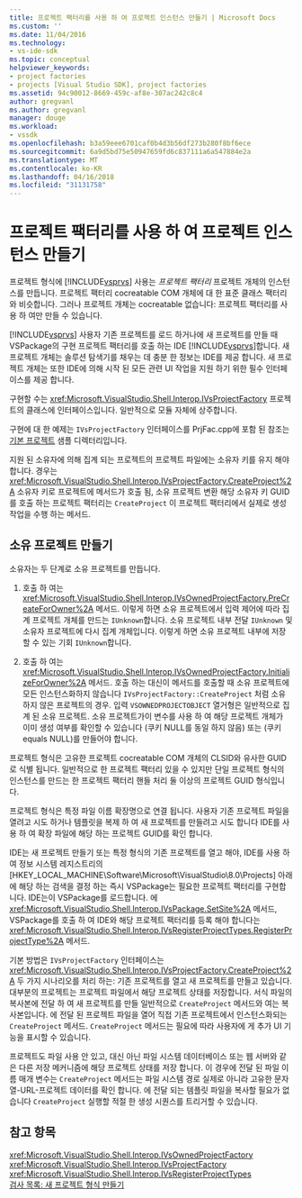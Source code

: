 ```yaml
---
title: 프로젝트 팩터리를 사용 하 여 프로젝트 인스턴스 만들기 | Microsoft Docs
ms.custom: ''
ms.date: 11/04/2016
ms.technology:
- vs-ide-sdk
ms.topic: conceptual
helpviewer_keywords:
- project factories
- projects [Visual Studio SDK], project factories
ms.assetid: 94c90012-8669-459c-af8e-307ac242c8c4
author: gregvanl
ms.author: gregvanl
manager: douge
ms.workload:
- vssdk
ms.openlocfilehash: b3a59eee6701caf0b4d3b56df273b280f8bf6ece
ms.sourcegitcommit: 6a9d5bd75e50947659fd6c837111a6a547884e2a
ms.translationtype: MT
ms.contentlocale: ko-KR
ms.lasthandoff: 04/16/2018
ms.locfileid: "31131758"
---
```

# <a name="creating-project-instances-by-using-project-factories"></a>프로젝트 팩터리를 사용 하 여 프로젝트 인스턴스 만들기
프로젝트 형식에 [!INCLUDE[vsprvs](../../code-quality/includes/vsprvs_md.md)] 사용는 *프로젝트 팩터리* 프로젝트 개체의 인스턴스를 만듭니다. 프로젝트 팩터리 cocreatable COM 개체에 대 한 표준 클래스 팩터리와 비슷합니다. 그러나 프로젝트 개체는 cocreatable 없습니다: 프로젝트 팩터리를 사용 하 여만 만들 수 있습니다.  
  
 [!INCLUDE[vsprvs](../../code-quality/includes/vsprvs_md.md)] 사용자 기존 프로젝트를 로드 하거나에 새 프로젝트를 만들 때 VSPackage의 구현 프로젝트 팩터리를 호출 하는 IDE [!INCLUDE[vsprvs](../../code-quality/includes/vsprvs_md.md)]합니다. 새 프로젝트 개체는 솔루션 탐색기를 채우는 데 충분 한 정보는 IDE를 제공 합니다. 새 프로젝트 개체는 또한 IDE에 의해 시작 된 모든 관련 UI 작업을 지원 하기 위한 필수 인터페이스를 제공 합니다.  
  
 구현할 수는 <xref:Microsoft.VisualStudio.Shell.Interop.IVsProjectFactory> 프로젝트의 클래스에 인터페이스입니다. 일반적으로 모듈 자체에 상주합니다.  
  
 구현에 대 한 예제는 `IVsProjectFactory` 인터페이스를 PrjFac.cpp에 포함 된 참조는 [기본 프로젝트](http://msdn.microsoft.com/en-us/385fd2a3-d9f1-4808-87c2-a3f05a91fc36) 샘플 디렉터리입니다.  
  
 지원 된 소유자에 의해 집계 되는 프로젝트의 프로젝트 파일에는 소유자 키를 유지 해야 합니다. 경우는 <xref:Microsoft.VisualStudio.Shell.Interop.IVsProjectFactory.CreateProject%2A> 소유자 키로 프로젝트에 메서드가 호출 됨, 소유 프로젝트 변환 해당 소유자 키 GUID를 호출 하는 프로젝트 팩터리는 `CreateProject` 이 프로젝트 팩터리에서 실제로 생성 작업을 수행 하는 메서드.  
  
## <a name="creating-an-owned-project"></a>소유 프로젝트 만들기  
 소유자는 두 단계로 소유 프로젝트를 만듭니다.  
  
1.  호출 하 여는 <xref:Microsoft.VisualStudio.Shell.Interop.IVsOwnedProjectFactory.PreCreateForOwner%2A> 메서드. 이렇게 하면 소유 프로젝트에서 입력 제어에 따라 집계 프로젝트 개체를 만드는 `IUnknown`합니다. 소유 프로젝트 내부 전달 `IUnknown` 및 소유자 프로젝트에 다시 집계 개체입니다. 이렇게 하면 소유 프로젝트 내부에 저장할 수 있는 기회 `IUnknown`합니다.  
  
2.  호출 하 여는 <xref:Microsoft.VisualStudio.Shell.Interop.IVsOwnedProjectFactory.InitializeForOwner%2A> 메서드. 호출 하는 대신이 메서드를 호출할 때 소유 프로젝트에 모든 인스턴스화하지 않습니다 `IVsProjectFactory::CreateProject` 처럼 소유 하지 않은 프로젝트의 경우. 입력 `VSOWNEDPROJECTOBJECT` 열거형은 일반적으로 집계 된 소유 프로젝트. 소유 프로젝트가이 변수를 사용 하 여 해당 프로젝트 개체가 이미 생성 여부를 확인할 수 있습니다 (쿠키 NULL를 동일 하지 않음) 또는 (쿠키 equals NULL)를 만들어야 합니다.  
  
 프로젝트 형식은 고유한 프로젝트 cocreatable COM 개체의 CLSID와 유사한 GUID로 식별 됩니다. 일반적으로 한 프로젝트 팩터리 있을 수 있지만 단일 프로젝트 형식의 인스턴스를 만드는 한 프로젝트 팩터리 핸들 처리 둘 이상의 프로젝트 GUID 형식입니다.  
  
 프로젝트 형식은 특정 파일 이름 확장명으로 연결 됩니다. 사용자 기존 프로젝트 파일을 열려고 시도 하거나 템플릿을 복제 하 여 새 프로젝트를 만들려고 시도 합니다 IDE를 사용 하 여 확장 파일에 해당 하는 프로젝트 GUID를 확인 합니다.  
  
 IDE는 새 프로젝트 만들기 또는 특정 형식의 기존 프로젝트를 열고 해야, IDE를 사용 하 여 정보 시스템 레지스트리의 [HKEY_LOCAL_MACHINE\Software\Microsoft\VisualStudio\8.0\Projects] 아래에 해당 하는 검색을 결정 하는 즉시 VSPackage는 필요한 프로젝트 팩터리를 구현합니다. IDE는이 VSPackage를 로드합니다. 에 <xref:Microsoft.VisualStudio.Shell.Interop.IVsPackage.SetSite%2A> 메서드, VSPackage를 호출 하 여 IDE와 해당 프로젝트 팩터리를 등록 해야 합니다는 <xref:Microsoft.VisualStudio.Shell.Interop.IVsRegisterProjectTypes.RegisterProjectType%2A> 메서드.  
  
 기본 방법은 `IVsProjectFactory` 인터페이스는 <xref:Microsoft.VisualStudio.Shell.Interop.IVsProjectFactory.CreateProject%2A> 두 가지 시나리오를 처리 하는: 기존 프로젝트를 열고 새 프로젝트를 만들고 있습니다. 대부분의 프로젝트는 프로젝트 파일에서 해당 프로젝트 상태를 저장합니다. 서식 파일의 복사본에 전달 하 여 새 프로젝트를 만들 일반적으로 `CreateProject` 메서드와 여는 복사본입니다. 에 전달 된 프로젝트 파일을 열어 직접 기존 프로젝트에서 인스턴스화되는 `CreateProject` 메서드. `CreateProject` 메서드는 필요에 따라 사용자에 게 추가 UI 기능을 표시할 수 있습니다.  
  
 프로젝트도 파일 사용 안 있고, 대신 아닌 파일 시스템 데이터베이스 또는 웹 서버와 같은 다른 저장 메커니즘에 해당 프로젝트 상태를 저장 합니다. 이 경우에 전달 된 파일 이름 매개 변수는 `CreateProject` 메서드는 파일 시스템 경로 실제로 아니라 고유한 문자열-URL-프로젝트 데이터를 확인 합니다. 에 전달 되는 템플릿 파일을 복사할 필요가 없습니다 `CreateProject` 실행할 적절 한 생성 시퀀스를 트리거할 수 있습니다.  
  
## <a name="see-also"></a>참고 항목  
 <xref:Microsoft.VisualStudio.Shell.Interop.IVsOwnedProjectFactory>   
 <xref:Microsoft.VisualStudio.Shell.Interop.IVsProjectFactory>   
 <xref:Microsoft.VisualStudio.Shell.Interop.IVsRegisterProjectTypes>   
 [검사 목록: 새 프로젝트 형식 만들기](../../extensibility/internals/checklist-creating-new-project-types.md)